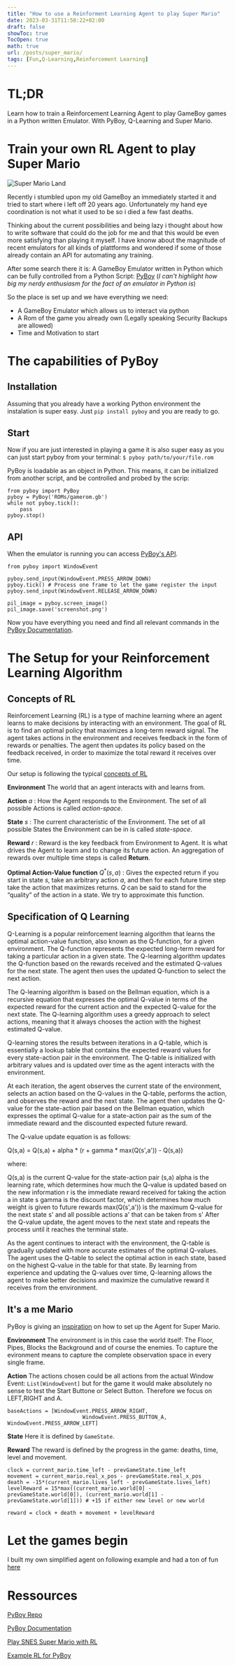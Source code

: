 ```yaml
---
title: "How to use a Reinforment Learning Agent to play Super Mario"
date: 2023-03-31T11:58:22+02:00
draft: false
showToc: true
TocOpen: true
math: true
url: /posts/super_mario/
tags: [Fun,Q-Learning,Reinforcement Learning]
---
```


# TL;DR
Learn how to train a Reinforcement Learning Agent to play GameBoy games in a Python written Emulator. With PyBoy, Q-Learning and Super Mario.

# Train your own RL Agent to play Super Mario

![Super Mario Land](/posts/2023_03_31_train_super_mario/images/Super_Mario_Land.jpeg)

Recently i stumbled upon my old GameBoy an immediately started it and tried to start where i left off 20 years ago.
Unfortunately my hand eye coordination is not what it used to be so i died a few fast deaths.

Thinking about the current possibilities and being lazy i thought about how to write software that could do the job for me and that this would be even more satisfying than playing it myself. I have knonw about the magnitude of recent emulators for all kinds of plattforms and wondered if some of those already contain an API for automating any training.

After some search there it is:
A GameBoy Emulator written in Python which can be fully controlled from a Python Script: [PyBoy](https://github.com/Baekalfen/PyBoy)
(*I can't highlight how big my nerdy enthusiasm for the fact of an emulator in Python is*)

So the place is set up and we have everything we need:
- A GameBoy Emulator which allows us to interact via python
- A Rom of the game you already own (Legally speaking Security Backups are allowed)
- Time and Motivation to start

# The capabilities of PyBoy

## Installation

Assuming that you already have a working Python environment the instalation is super easy.
Just ```pip install pyboy``` and you are ready to go.

## Start

Now if you are just interested in playing a game it is also super easy as you can just start pyboy from your terminal:
``` $ pyboy path/to/your/file.rom ```

PyBoy is loadable as an object in Python. This means, it can be initialized from another script, and be controlled and probed by the scrip:

    from pyboy import PyBoy
    pyboy = PyBoy('ROMs/gamerom.gb')
    while not pyboy.tick():
        pass
    pyboy.stop()

## API

When the emulator is running you can access [PyBoy's API](https://docs.pyboy.dk/index.html).

    from pyboy import WindowEvent

    pyboy.send_input(WindowEvent.PRESS_ARROW_DOWN)
    pyboy.tick() # Process one frame to let the game register the input
    pyboy.send_input(WindowEvent.RELEASE_ARROW_DOWN)

    pil_image = pyboy.screen_image()
    pil_image.save('screenshot.png')


Now you have everything you need and find all relevant commands in the [PyBoy Documentation](https://docs.pyboy.dk/index.html).


# The Setup for your Reinforcement Learning Algorithm

## Concepts of RL

Reinforcement Learning (RL) is a type of machine learning where an agent learns to make decisions by interacting with an environment. The goal of RL is to find an optimal policy that maximizes a long-term reward signal. The agent takes actions in the environment and receives feedback in the form of rewards or penalties. The agent then updates its policy based on the feedback received, in order to maximize the total reward it receives over time.

Our setup is following the typical [concepts of RL](https://spinningup.openai.com/en/latest/spinningup/rl_intro.html)

**Environment** The world that an agent interacts with and learns from.

**Action** $a$ : How the Agent responds to the Environment. The
set of all possible Actions is called *action-space*.

**State** $s$ : The current characteristic of the Environment. The
set of all possible States the Environment can be in is called
*state-space*.

**Reward** $r$ : Reward is the key feedback from Environment to
Agent. It is what drives the Agent to learn and to change its future
action. An aggregation of rewards over multiple time steps is called
**Return**.

**Optimal Action-Value function** $Q^*(s,a)$ : Gives the expected
return if you start in state $s$, take an arbitrary action
$a$, and then for each future time step take the action that
maximizes returns. $Q$ can be said to stand for the “quality” of
the action in a state. We try to approximate this function.

## Specification of Q Learning

Q-Learning is a popular reinforcement learning algorithm that learns the optimal action-value function, also known as the Q-function, for a given environment. The Q-function represents the expected long-term reward for taking a particular action in a given state. The Q-learning algorithm updates the Q-function based on the rewards received and the estimated Q-values for the next state. The agent then uses the updated Q-function to select the next action.

The Q-learning algorithm is based on the Bellman equation, which is a recursive equation that expresses the optimal Q-value in terms of the expected reward for the current action and the expected Q-value for the next state. The Q-learning algorithm uses a greedy approach to select actions, meaning that it always chooses the action with the highest estimated Q-value.

Q-learning stores the results between iterations in a Q-table, which is essentially a lookup table that contains the expected reward values for every state-action pair in the environment. The Q-table is initialized with arbitrary values and is updated over time as the agent interacts with the environment.

At each iteration, the agent observes the current state of the environment, selects an action based on the Q-values in the Q-table, performs the action, and observes the reward and the next state. The agent then updates the Q-value for the state-action pair based on the Bellman equation, which expresses the optimal Q-value for a state-action pair as the sum of the immediate reward and the discounted expected future reward.

The Q-value update equation is as follows:

Q(s,a) = Q(s,a) + alpha * (r + gamma * max(Q(s',a')) - Q(s,a))

where:

Q(s,a) is the current Q-value for the state-action pair (s,a)
alpha is the learning rate, which determines how much the Q-value is updated based on the new information
r is the immediate reward received for taking the action a in state s
gamma is the discount factor, which determines how much weight is given to future rewards
max(Q(s',a')) is the maximum Q-value for the next state s' and all possible actions a' that can be taken from s'
After the Q-value update, the agent moves to the next state and repeats the process until it reaches the terminal state.

As the agent continues to interact with the environment, the Q-table is gradually updated with more accurate estimates of the optimal Q-values. The agent uses the Q-table to select the optimal action in each state, based on the highest Q-value in the table for that state. By learning from experience and updating the Q-values over time, Q-learning allows the agent to make better decisions and maximize the cumulative reward it receives from the environment.

## It's a me Mario

PyBoy is giving an [inspiration](https://github.com/Baekalfen/PyBoy/wiki/Scripts,-AI-and-Bots) on how to set up the Agent for Super Mario.

**Environment** The environment is in this case the world itself: The Floor, Pipes, Blocks the Background and of course the enemies. To capture the evironment means to capture the complete observation space in every single frame.

**Action** The actions chosen could be all actions from the actual Window Event: ```List[WindowEvent]``` but for the game it would make absolutely no sense to test the Start Buttone or Select Button. Therefore we focus on LEFT,RIGHT and A.

    baseActions = [WindowEvent.PRESS_ARROW_RIGHT,
                            WindowEvent.PRESS_BUTTON_A, WindowEvent.PRESS_ARROW_LEFT]

**State** Here it is defined by ```GameState```.

**Reward** The reward is defined by the progress in the game: deaths, time, level and movement.

    clock = current_mario.time_left - prevGameState.time_left
    movement = current_mario.real_x_pos - prevGameState.real_x_pos
    death = -15*(current_mario.lives_left - prevGameState.lives_left)
    levelReward = 15*max((current_mario.world[0] - prevGameState.world[0]), (current_mario.world[1] - prevGameState.world[1])) # +15 if either new level or new world

    reward = clock + death + movement + levelReward

# Let the games begin

I built my own simplified agent on following example and had a ton of fun [here](https://github.com/lixado/PyBoy-RL)

# Ressources

[PyBoy Repo](https://github.com/Baekalfen/PyBoy)

[PyBoy Documentation](https://docs.pyboy.dk/index.html)

[Play SNES Super Mario with RL](https://pytorch.org/tutorials/intermediate/mario_rl_tutorial.html)

[Example RL for PyBoy](https://github.com/lixado/PyBoy-RL)


